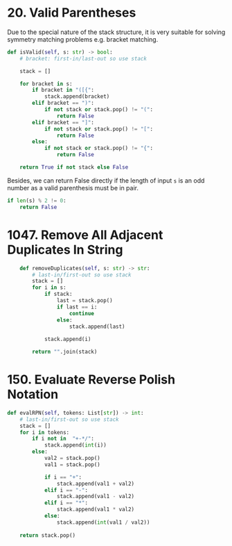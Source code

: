 # 20. Valid Parentheses
Due to the special nature of the stack structure, it is very suitable for solving symmetry matching problems e.g. bracket matching.
```PYTHON
def isValid(self, s: str) -> bool:
    # bracket: first-in/last-out so use stack

    stack = []

    for bracket in s:
        if bracket in "([{":
            stack.append(bracket)
        elif bracket == ")":
            if not stack or stack.pop() != "(":
                return False
        elif bracket == "]":
            if not stack or stack.pop() != "[":
                return False
        else:
            if not stack or stack.pop() != "{":
                return False

    return True if not stack else False
```
Besides, we can return False directly if the length of input `s` is an odd number as a valid parenthesis must be in pair.
```PYTHON
if len(s) % 2 != 0:
    return False
```

# 1047. Remove All Adjacent Duplicates In String
```PYTHON
    def removeDuplicates(self, s: str) -> str:
        # last-in/first-out so use stack
        stack = []
        for i in s:
            if stack:
                last = stack.pop()
                if last == i:
                    continue
                else:
                    stack.append(last)
                    
            stack.append(i)

        return "".join(stack)
```
# 150. Evaluate Reverse Polish Notation

```PYTHON
def evalRPN(self, tokens: List[str]) -> int:
    # last-in/first-out so use stack
    stack = []
    for i in tokens:
        if i not in  "+-*/":
            stack.append(int(i))
        else:
            val2 = stack.pop()
            val1 = stack.pop()

            if i == "+":
                stack.append(val1 + val2)
            elif i == "-":
                stack.append(val1 - val2)
            elif i == "*":
                stack.append(val1 * val2)
            else:
                stack.append(int(val1 / val2))
            
    return stack.pop()
```

